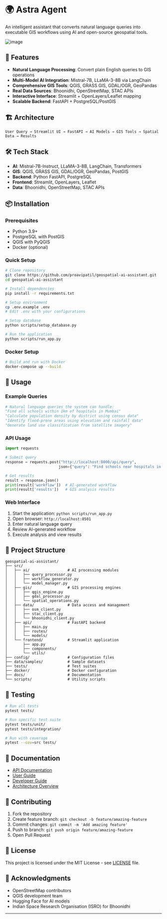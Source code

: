 # 🌍 Astra Agent

An intelligent assistant that converts natural language queries into executable GIS workflows using AI and open-source geospatial tools.

![image](https://github.com/user-attachments/assets/a627f1de-8bd8-4641-818f-e6783bb5beb9)


## 🚀 Features

- **Natural Language Processing**: Convert plain English queries to GIS operations
- **Multi-Model AI Integration**: Mistral-7B, LLaMA-3-8B via LangChain
- **Comprehensive GIS Tools**: QGIS, GRASS GIS, GDAL/OGR, GeoPandas
- **Real Data Sources**: Bhoonidhi, OpenStreetMap, STAC APIs
- **Interactive Interface**: Streamlit + OpenLayers/Leaflet mapping
- **Scalable Backend**: FastAPI + PostgreSQL/PostGIS

## 🏗️ Architecture

```
User Query → Streamlit UI → FastAPI → AI Models → GIS Tools → Spatial Data → Results
```

## 🛠️ Tech Stack

- **AI**: Mistral-7B-Instruct, LLaMA-3-8B, LangChain, Transformers
- **GIS**: QGIS, GRASS GIS, GDAL/OGR, GeoPandas, PostGIS
- **Backend**: Python FastAPI, PostgreSQL
- **Frontend**: Streamlit, OpenLayers, Leaflet
- **Data**: Bhoonidhi, OpenStreetMap, STAC APIs

## 📦 Installation

### Prerequisites
- Python 3.9+
- PostgreSQL with PostGIS
- QGIS with PyQGIS
- Docker (optional)

### Quick Setup

```bash
# Clone repository
git clone https://github.com/proavipatil/geospatial-ai-assistant.git
cd geospatial-ai-assistant

# Install dependencies
pip install -r requirements.txt

# Setup environment
cp .env.example .env
# Edit .env with your configurations

# Setup database
python scripts/setup_database.py

# Run the application
python scripts/run_app.py
```

### Docker Setup

```bash
# Build and run with Docker
docker-compose up --build
```

## 🚀 Usage

### Example Queries

```python
# Natural language queries the system can handle:
"Find all schools within 1km of hospitals in Mumbai"
"Calculate population density by district using census data"
"Identify flood-prone areas using elevation and rainfall data"
"Generate land use classification from satellite imagery"
```

### API Usage

```python
import requests

# Submit query
response = requests.post("http://localhost:8000/api/query", 
                        json={"query": "Find schools near hospitals in Mumbai"})

# Get results
result = response.json()
print(result['workflow'])  # AI-generated workflow
print(result['results'])   # GIS analysis results
```

### Web Interface

1. Start the application: `python scripts/run_app.py`
2. Open browser: `http://localhost:8501`
3. Enter natural language query
4. Review AI-generated workflow
5. Execute analysis and view results

## 📁 Project Structure

```
geospatial-ai-assistant/
├── src/
│   ├── ai/                 # AI processing modules
│   │   ├── query_processor.py
│   │   ├── workflow_generator.py
│   │   └── model_manager.py
│   ├── gis/                # GIS processing engines
│   │   ├── qgis_engine.py
│   │   ├── gdal_processor.py
│   │   └── spatial_operations.py
│   ├── data/               # Data access and management
│   │   ├── osm_client.py
│   │   ├── stac_client.py
│   │   └── bhoonidhi_client.py
│   ├── api/                # FastAPI backend
│   │   ├── main.py
│   │   ├── routes/
│   │   └── models/
│   └── frontend/           # Streamlit application
│       ├── app.py
│       ├── components/
│       └── utils/
├── config/                 # Configuration files
├── data/samples/           # Sample datasets
├── tests/                  # Test suites
├── docker/                 # Docker configuration
├── docs/                   # Documentation
└── scripts/                # Utility scripts
```

## 🧪 Testing

```bash
# Run all tests
pytest tests/

# Run specific test suite
pytest tests/unit/
pytest tests/integration/

# Run with coverage
pytest --cov=src tests/
```

## 📖 Documentation

- [API Documentation](docs/api.md)
- [User Guide](docs/user_guide.md)
- [Developer Guide](docs/developer_guide.md)
- [Architecture Overview](docs/architecture.md)

## 🤝 Contributing

1. Fork the repository
2. Create feature branch: `git checkout -b feature/amazing-feature`
3. Commit changes: `git commit -m 'Add amazing feature'`
4. Push to branch: `git push origin feature/amazing-feature`
5. Open Pull Request

## 📄 License

This project is licensed under the MIT License - see [LICENSE](LICENSE) file.

## 🙏 Acknowledgments

- OpenStreetMap contributors
- QGIS development team
- Hugging Face for AI models
- Indian Space Research Organisation (ISRO) for Bhoonidhi

---
